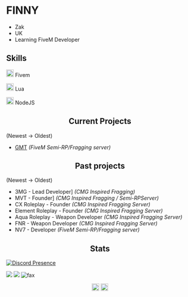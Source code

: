 <h1>FINNY</h1>

- Zak
- UK
- Learning FiveM Developer

## Skills

<img width="20" src="https://img.icons8.com/color/512/fivem.png" /> Fivem

<img width="20" src="https://upload.wikimedia.org/wikipedia/commons/c/cf/Lua-Logo.svg" /> Lua

<img width="20" src="https://upload.wikimedia.org/wikipedia/commons/thumb/d/d9/Node.js_logo.svg/1280px-Node.js_logo.svg.png" /> NodeJS

</p>

<h2 align="center">Current Projects</h2>

(Newest -> Oldest)
- [GMT](https://discord.gg/gmt) *(FiveM Semi-RP/Fragging server)*
<h2 align="center">Past projects</h2>

(Newest -> Oldest)
- 3MG - Lead Developer] *(CMG Inspired Fragging)*
- MVT - Founder] *(CMG Inspired Fragging / Semi-RPServer)*
- CX Roleplay - Founder *(CMG Inspired Fragging Server)*
- Element Roleplay - Founder *(CMG Inspired Fragging Server)*
- Aqua Roleplay - Weapon Developer *(CMG Inspired Fragging Server)*
- FNR - Weapon Developer *(CMG Inspired Fragging Server)*
- NV7 - Developer *(FiveM Semi-RP/Fragging server)*


<h2 align="center">Stats</h2>

[![Discord Presence](https://lanyard.cnrad.dev/api/803020625379196949)](https://discord.com/users/803020625379196949)
<p><img src="http://github-profile-summary-cards.vercel.app/api/cards/profile-details?username=finny-dev&theme=transparent" />
<img src="https://github-readme-streak-stats.herokuapp.com/?user=finny-dev&hide_border=true&card_width=338&theme=transparent" />
<img src="https://komarev.com/ghpvc/?username=finny-dedv&color=lightgray" alt="fax" width="" height="">

<p align="center">
  <a href="https://twitch.tv/finnycmg/" target="blank"><img align="center" src="https://cdn.jsdelivr.net/npm/simple-icons@3.0.1/icons/twitch.svg" alt="twitch" height="20" width="20" /></a>
<a href="https://www.youtube.com/channel/UCrlXUs_OwK7ay4dPRU5HDAw" target="blank"><img align="center" src="https://cdn.jsdelivr.net/npm/simple-icons@3.0.1/icons/youtube.svg" alt="youtube" height="20" width="20" /></a>
